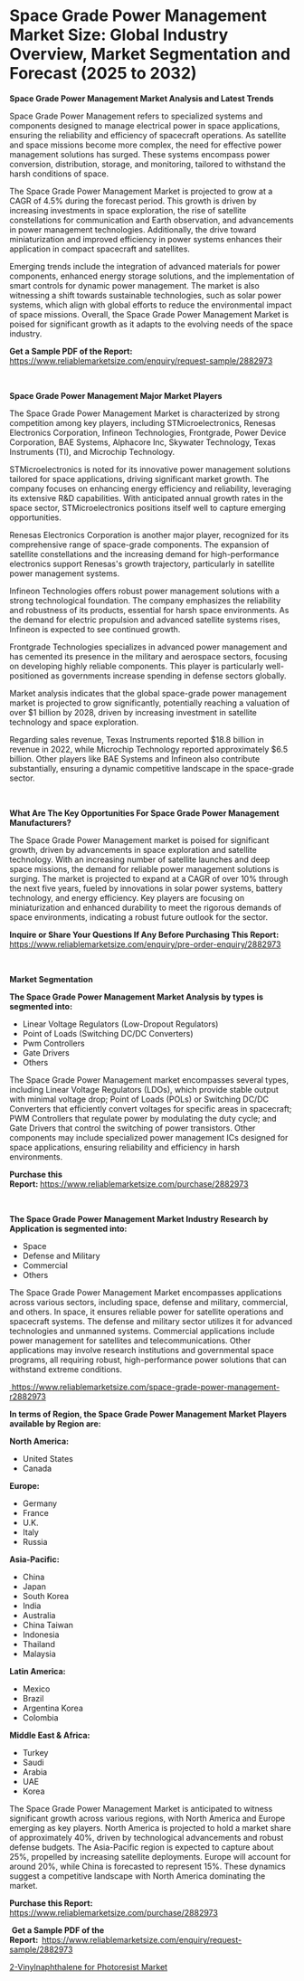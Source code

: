 <p><h1>Space Grade Power Management Market Size: Global Industry Overview, Market Segmentation and Forecast (2025 to 2032)</h1></p><p><strong>Space Grade Power Management Market Analysis and Latest Trends</strong></p>
<p><p>Space Grade Power Management refers to specialized systems and components designed to manage electrical power in space applications, ensuring the reliability and efficiency of spacecraft operations. As satellite and space missions become more complex, the need for effective power management solutions has surged. These systems encompass power conversion, distribution, storage, and monitoring, tailored to withstand the harsh conditions of space.</p><p>The Space Grade Power Management Market is projected to grow at a CAGR of 4.5% during the forecast period. This growth is driven by increasing investments in space exploration, the rise of satellite constellations for communication and Earth observation, and advancements in power management technologies. Additionally, the drive toward miniaturization and improved efficiency in power systems enhances their application in compact spacecraft and satellites.</p><p>Emerging trends include the integration of advanced materials for power components, enhanced energy storage solutions, and the implementation of smart controls for dynamic power management. The market is also witnessing a shift towards sustainable technologies, such as solar power systems, which align with global efforts to reduce the environmental impact of space missions. Overall, the Space Grade Power Management Market is poised for significant growth as it adapts to the evolving needs of the space industry.</p></p>
<p><strong>Get a Sample PDF of the Report:&nbsp;</strong> <a href="https://www.reliablemarketsize.com/enquiry/request-sample/2882973?utm_campaign=1197&utm_medium=2&utm_source=Github&utm_content=ia&utm_term=13032025&utm_id=space-grade-power-management">https://www.reliablemarketsize.com/enquiry/request-sample/2882973</a></p>
<p>&nbsp;</p>
<p><strong>Space Grade Power Management Major Market Players</strong></p>
<p><p>The Space Grade Power Management Market is characterized by strong competition among key players, including STMicroelectronics, Renesas Electronics Corporation, Infineon Technologies, Frontgrade, Power Device Corporation, BAE Systems, Alphacore Inc, Skywater Technology, Texas Instruments (TI), and Microchip Technology. </p><p>STMicroelectronics is noted for its innovative power management solutions tailored for space applications, driving significant market growth. The company focuses on enhancing energy efficiency and reliability, leveraging its extensive R&D capabilities. With anticipated annual growth rates in the space sector, STMicroelectronics positions itself well to capture emerging opportunities.</p><p>Renesas Electronics Corporation is another major player, recognized for its comprehensive range of space-grade components. The expansion of satellite constellations and the increasing demand for high-performance electronics support Renesas's growth trajectory, particularly in satellite power management systems.</p><p>Infineon Technologies offers robust power management solutions with a strong technological foundation. The company emphasizes the reliability and robustness of its products, essential for harsh space environments. As the demand for electric propulsion and advanced satellite systems rises, Infineon is expected to see continued growth.</p><p>Frontgrade Technologies specializes in advanced power management and has cemented its presence in the military and aerospace sectors, focusing on developing highly reliable components. This player is particularly well-positioned as governments increase spending in defense sectors globally.</p><p>Market analysis indicates that the global space-grade power management market is projected to grow significantly, potentially reaching a valuation of over $1 billion by 2028, driven by increasing investment in satellite technology and space exploration.</p><p>Regarding sales revenue, Texas Instruments reported $18.8 billion in revenue in 2022, while Microchip Technology reported approximately $6.5 billion. Other players like BAE Systems and Infineon also contribute substantially, ensuring a dynamic competitive landscape in the space-grade sector.</p></p>
<p>&nbsp;</p>
<p><strong>What Are The Key Opportunities For Space Grade Power Management Manufacturers?</strong></p>
<p><p>The Space Grade Power Management market is poised for significant growth, driven by advancements in space exploration and satellite technology. With an increasing number of satellite launches and deep space missions, the demand for reliable power management solutions is surging. The market is projected to expand at a CAGR of over 10% through the next five years, fueled by innovations in solar power systems, battery technology, and energy efficiency. Key players are focusing on miniaturization and enhanced durability to meet the rigorous demands of space environments, indicating a robust future outlook for the sector.</p></p>
<p><strong>Inquire or Share Your Questions If Any Before Purchasing This Report:</strong> <a href="https://www.reliablemarketsize.com/enquiry/pre-order-enquiry/2882973?utm_campaign=1197&utm_medium=2&utm_source=Github&utm_content=ia&utm_term=13032025&utm_id=space-grade-power-management">https://www.reliablemarketsize.com/enquiry/pre-order-enquiry/2882973</a></p>
<p>&nbsp;</p>
<p><strong>Market Segmentation</strong></p>
<p><strong>The Space Grade Power Management Market Analysis by types is segmented into:</strong></p>
<p><ul><li>Linear Voltage Regulators (Low-Dropout Regulators)</li><li>Point of Loads (Switching DC/DC Converters)</li><li>Pwm Controllers</li><li>Gate Drivers</li><li>Others</li></ul></p>
<p><p>The Space Grade Power Management market encompasses several types, including Linear Voltage Regulators (LDOs), which provide stable output with minimal voltage drop; Point of Loads (POLs) or Switching DC/DC Converters that efficiently convert voltages for specific areas in spacecraft; PWM Controllers that regulate power by modulating the duty cycle; and Gate Drivers that control the switching of power transistors. Other components may include specialized power management ICs designed for space applications, ensuring reliability and efficiency in harsh environments.</p></p>
<p><strong>Purchase this Report:&nbsp;</strong><a href="https://www.reliablemarketsize.com/purchase/2882973?utm_campaign=1197&utm_medium=2&utm_source=Github&utm_content=ia&utm_term=13032025&utm_id=space-grade-power-management">https://www.reliablemarketsize.com/purchase/2882973</a></p>
<p>&nbsp;</p>
<p><strong>The Space Grade Power Management Market Industry Research by Application is segmented into:</strong></p>
<p><ul><li>Space</li><li>Defense and Military</li><li>Commercial</li><li>Others</li></ul></p>
<p><p>The Space Grade Power Management Market encompasses applications across various sectors, including space, defense and military, commercial, and others. In space, it ensures reliable power for satellite operations and spacecraft systems. The defense and military sector utilizes it for advanced technologies and unmanned systems. Commercial applications include power management for satellites and telecommunications. Other applications may involve research institutions and governmental space programs, all requiring robust, high-performance power solutions that can withstand extreme conditions.</p></p>
<p><a href="https://www.reliablemarketsize.com/space-grade-power-management-r2882973?utm_campaign=1197&utm_medium=2&utm_source=Github&utm_content=ia&utm_term=13032025&utm_id=space-grade-power-management">&nbsp;https://www.reliablemarketsize.com/space-grade-power-management-r2882973</a></p>
<p><strong>In terms of Region, the Space Grade Power Management Market Players available by Region are:</strong></p>
<p>
    <p> <strong> North America: </strong>
        <ul>
            <li>United States</li>
            <li>Canada</li>
        </ul>
        </p> 
    <p> <strong> Europe: </strong>
        <ul>
            <li>Germany</li>
            <li>France</li>
            <li>U.K.</li>
            <li>Italy</li>
            <li>Russia</li>
        </ul>
        </p> 
    <p> <strong> Asia-Pacific: </strong>
        <ul>
            <li>China</li>
            <li>Japan</li>
            <li>South Korea</li>
            <li>India</li>
            <li>Australia</li>
            <li>China Taiwan</li>
            <li>Indonesia</li>
            <li>Thailand</li>
            <li>Malaysia</li>
        </ul>
        </p> 
    <p> <strong> Latin America: </strong>
        <ul>
            <li>Mexico</li>
            <li>Brazil</li>
            <li>Argentina Korea</li>
            <li>Colombia</li>
        </ul>
        </p> 
    <p> <strong> Middle East & Africa: </strong>
        <ul>
            <li>Turkey</li>
            <li>Saudi</li>
            <li>Arabia</li>
            <li>UAE</li>
            <li>Korea</li>
        </ul>
    </p>
    </p>
<p><p>The Space Grade Power Management Market is anticipated to witness significant growth across various regions, with North America and Europe emerging as key players. North America is projected to hold a market share of approximately 40%, driven by technological advancements and robust defense budgets. The Asia-Pacific region is expected to capture about 25%, propelled by increasing satellite deployments. Europe will account for around 20%, while China is forecasted to represent 15%. These dynamics suggest a competitive landscape with North America dominating the market.</p></p>
<p><strong>Purchase this Report: </strong><a href="https://www.reliablemarketsize.com/purchase/2882973?utm_campaign=1197&utm_medium=2&utm_source=Github&utm_content=ia&utm_term=13032025&utm_id=space-grade-power-management">https://www.reliablemarketsize.com/purchase/2882973</a></p>
<p>&nbsp;<strong>Get a Sample PDF of the Report:&nbsp;&nbsp;</strong><a href="https://www.reliablemarketsize.com/enquiry/request-sample/2882973?utm_campaign=1197&utm_medium=2&utm_source=Github&utm_content=ia&utm_term=13032025&utm_id=space-grade-power-management">https://www.reliablemarketsize.com/enquiry/request-sample/2882973</a></p>
<p><strong></strong></p>
<p><p><a href="https://github.com/prosalinda88/Market-Research-Report-List-7/blob/main/2-vinylnaphthalene-for-photoresist-market.md?utm_campaign=1197&utm_medium=2&utm_source=Github&utm_content=ia&utm_term=13032025&utm_id=space-grade-power-management">2-Vinylnaphthalene for Photoresist Market</a></p></p>